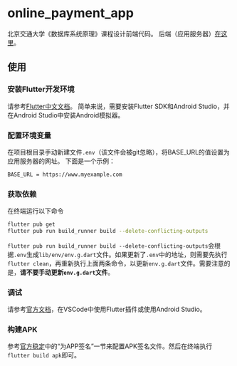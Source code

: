 # online_payment_app

北京交通大学《数据库系统原理》课程设计前端代码。
后端（应用服务器）[在这里](https://github.com/exhyy/online_payment_app_api)。

## 使用

### 安装Flutter开发环境

请参考[Flutter中文文档](https://flutter.cn/docs/get-started/install)。
简单来说，需要安装Flutter SDK和Android Studio，并在Android Studio中安装Android模拟器。

### 配置环境变量
在项目根目录手动新建文件`.env`（该文件会被git忽略），将BASE_URL的值设置为应用服务器的网址。
下面是一个示例：
```bash
BASE_URL = https://www.myexample.com
```

### 获取依赖
在终端运行以下命令
```bash
flutter pub get
flutter pub run build_runner build --delete-conflicting-outputs
```
`flutter pub run build_runner build --delete-conflicting-outputs`会根据`.env`生成`lib/env/env.g.dart`文件。如果更新了`.env`中的地址，则需要先执行`flutter clean`，再重新执行上面两条命令，以更新`env.g.dart`文件。需要注意的是，**请不要手动更新`env.g.dart`文件**。

### 调试
请参考[官方文档](https://flutter.cn/docs/get-started/editor)，在VSCode中使用Flutter插件或使用Android Studio。

### 构建APK
参考[官方稳定](https://flutter.cn/docs/deployment/android)中的“为APP签名”一节来配置APK签名文件。然后在终端执行`flutter build apk`即可。

